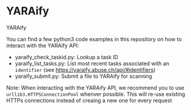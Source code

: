 # YARAify
YARAify

You can find a few python3 code examples in this repository on how to interact with the YARAify API:

- yaraify_check_taskid.py: Lookup a task ID
- yaraify_list_tasks.py: List most recent tasks associated with an ```identifier``` (see https://yaraify.abuse.ch/api/#identifiers)
- yaraify_submit.py: Submit a file to YARAify for scanning

Note: When interacting with the YARAify API, we recommend you to use ```urllib3.HTTPSConnectionPool``` whenver possible. This will re-use existing HTTPs connections instead of creaing a new one for every request
